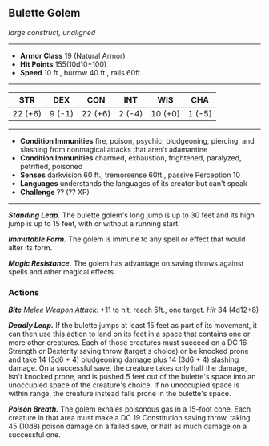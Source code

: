 ## Bulette Golem
*large construct, unaligned*
___
- **Armor Class**  19 (Natural Armor)
- **Hit Points**   155(10d10+100)
- **Speed**        10 ft., burrow 40 ft., rails 60ft.
___
|  STR  |  DEX  |  CON  |  INT  |  WIS  |  CHA  |
|:-----:|:-----:|:-----:|:-----:|:-----:|:-----:|
|22 (+6)|9 (-1)|22 (+6)|2 (-4)|10 (+0)|1 (-5)|
___
- **Condition Immunities**  fire, poison, psychic; bludgeoning, piercing, and slashing from nonmagical attacks that aren't adamantine
- **Condition Immunities**  charmed, exhaustion, frightened, paralyzed, petrified, poisoned
- **Senses**                darkvision 60 ft., tremorsense 60ft., passive Perception 10
- **Languages**             understands the languages of its creator but can't speak
- **Challenge**             ?? (?? XP)
___
***Standing Leap.*** The bulette golem's long jump is up to 30 feet and its high jump is up to 15 feet, with or without a running start.

***Immutable Form.*** The golem is immune to any spell or effect that would alter its form.

***Magic Resistance.*** The golem has advantage on saving throws against spells and other magical effects.


### Actions

***Bite*** *Melee Weapon Attack:* +11 to hit, reach 5ft., one target. *Hit* 34 (4d12+8) 

***Deadly Leap.***  If the bulette jumps at least 15 feet as part of its movement, it can then use this action to land on its feet in a space that contains one or more other creatures. Each of those creatures must succeed on a DC 16 Strength or Dexterity saving throw (target's choice) or be knocked prone and take 14 (3d6 + 4) bludgeoning damage plus 14 (3d6 + 4) slashing damage. On a successful save, the creature takes only half the damage, isn't knocked prone, and is pushed 5 feet out of the bulette's space into an unoccupied space of the creature's choice. If no unoccupied space is within range, the creature instead falls prone in the bulette's space.

***Poison Breath.*** The golem exhales poisonous gas in a 15-foot cone. Each creature in that area must make a DC 19 Constitution saving throw, taking 45 (10d8) poison damage on a failed save, or half as much damage on a successful one.
